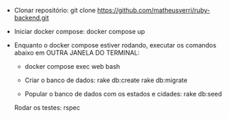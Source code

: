 - Clonar repositório:
  git clone https://github.com/matheusverri/ruby-backend.git

- Iniciar docker compose:
  docker compose up

- Enquanto o docker compose estiver rodando, executar os comandos abaixo em OUTRA JANELA DO TERMINAL:
  - docker compose exec web bash
    
  - Criar o banco de dados:
    rake db:create
    rake db:migrate
  
  - Popular o banco de dados com os estados e cidades:
    rake db:seed
  
  Rodar os testes: 
  rspec
